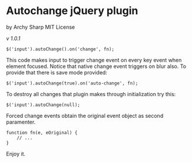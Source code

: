 # Autochange jQuery plugin

by Archy Sharp
MIT License

*v 1.0.1*

	$('input').autoChange().on('change', fn);

This code makes input to trigger change event on every key event when element focused.
Notice that native change event triggers on blur also. To provide that there is save mode provided:

	$('input').autoChange(true).on('auto-change', fn);

To destroy all changes that plugin makes through initialization try this:

	$('input').autoChange(null);

Forced change events obtain the original event object as second paramenter.

	function fn(e, eOriginal) {
		// ...
	}

Enjoy it.
